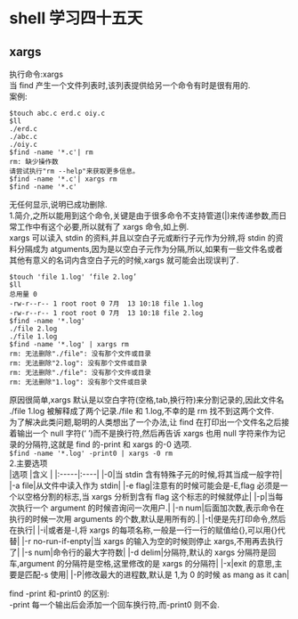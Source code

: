 # shell 学习四十五天
## xargs

执行命令:xargs  
当 find 产生一个文件列表时,该列表提供给另一个命令有时是很有用的.  
案例:  

```
$touch abc.c erd.c oiy.c  
$ll  
./erd.c  
./abc.c  
./oiy.c  
$find -name '*.c'| rm  
rm: 缺少操作数  
请尝试执行"rm --help"来获取更多信息。  
$find -name '*.c'| xargs rm  
$find -name '*.c'  
```

无任何显示,说明已成功删除.  
1.简介,之所以能用到这个命令,关键是由于很多命令不支持管道(|)来传递参数,而日常工作中有这个必要,所以就有了 xargs 命令,如上例.  
xargs 可以读入 stdin 的资料,并且以空白子元或断行子元作为分辨,将 stdin 的资料分隔成为 atguments,因为是以空白子元作为分隔,所以,如果有一些文件名或者其他有意义的名词内含空白子元的时候,xargs 就可能会出现误判了.  

```
$touch 'file 1.log' ‘file 2.log’  
$ll  
总用量 0  
-rw-r--r-- 1 root root 0 7月  13 10:18 file 1.log  
-rw-r--r-- 1 root root 0 7月  13 10:18 file 2.log  
$find -name '*.log'  
./file 2.log  
./file 1.log  
$find -name '*.log' | xargs rm  
rm: 无法删除"./file": 没有那个文件或目录  
rm: 无法删除"2.log": 没有那个文件或目录  
rm: 无法删除"./file": 没有那个文件或目录  
rm: 无法删除"1.log": 没有那个文件或目录  
```

原因很简单,xargs 默认是以空白字符(空格,tab,换行符)来分割记录的,因此文件名 ./file 1.log 被解释成了两个记录./file 和 1.log,不幸的是 rm 找不到这两个文件.  
为了解决此类问题,聪明的人类想出了一个办法,让 find 在打印出一个文件名之后接着输出一个 null 字符(‘ ’)而不是换行符,然后再告诉 xargs 也用 null 字符来作为记录的分隔符,这就是 find 的-print 和 xargs 的-0 选项.  
```$find -name '*.log' -print0 | xargs -0 rm```  
2.主要选项  
|选项 |含义 |
|:-----|:----|
|-0|当 stdin 含有特殊子元的时候,将其当成一般字符|
|-a file|从文件中读入作为 stdin|
|-e flag|注意有的时候可能会是-E,flag 必须是一个以空格分割的标志,当 xargs 分析到含有 flag 这个标志的时候就停止|
|-p|当每次执行一个 argument 的时候咨询问一次用户.|
|-n num|后面加次数,表示命令在执行的时候一次用 arguments 的个数,默认是用所有的.|
|-t|便是先打印命令,然后在执行|
|-i|或者是-I,将 xargs 的每项名称,一般是一行一行的赋值给{},可以用{}代替|
|-r no-run-if-enpty|当 xargs 的输入为空的时候则停止 xargs,不用再去执行了|
|-s num|命令行的最大字符数|
|-d delim|分隔符,默认的 xargs 分隔符是回车,argument 的分隔符是空格,这里修改的是 xargs 的分隔符|
|-x|exit 的意思,主要是匹配-s 使用|
|-P|修改最大的进程数,默认是 1,为 0 的时候 as mang as it can|
 
find -print 和-print0 的区别:  
-print 每一个输出后会添加一个回车换行符,而-print0 则不会.